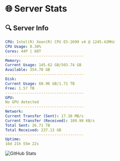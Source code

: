 # 🌐 Server Stats
## 🔍 Server Info
```yaml
CPU: Intel(R) Xeon(R) CPU E5-2699 v4 @ 1245.42MHz
CPU Usage: 0.30%
Cores: 44P | 88T
-----------------------------------
Memory:
Current Usage: 145.62 GB/503.74 GB
Available: 354.70 GB
-----------------------------------
Disk:
Current Usage: 60.96 GB/1.71 TB
Free: 1.57 TB
-----------------------------------
GPU:
No GPU detected
-----------------------------------
Network:
Current Transfer (Sent): 17.38 MB/s
Current Transfer (Received): 109.98 KB/s
Total Sent: 26.71 TB
Total Received: 237.13 GB
-----------------------------------
Uptime:
16d 21h 55m 22s
```
![GitHub Stats](https://img.shields.io/badge/Updated-2025-03-24_19:18:11-blue)